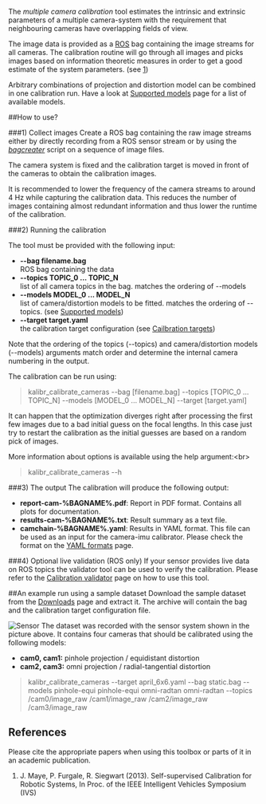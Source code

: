 The _multiple camera calibration_ tool estimates the intrinsic and extrinsic parameters of a multiple camera-system with the requirement that neighbouring cameras have overlapping fields of view. 

The image data is provided as a [ROS](https://www.ros.org) bag containing the image streams for all cameras. The calibration routine will go through all images and picks images based on information theoretic measures in order to get a good estimate of the system parameters. (see [1](#jmaye))

Arbitrary combinations of projection and distortion model can be combined in one calibration run. Have a look at [Supported models](supported-models) page for a list of available models.

##How to use?

###1) Collect images
Create a ROS bag containing the raw image streams either by directly recording from a ROS sensor stream or by using the _[bagcreater](bag-format)_ script on a sequence of image files.

The camera system is fixed and the calibration target is moved in front of the cameras to obtain the calibration images. 

It is recommended to lower the frequency of the camera streams to around 4 Hz while capturing the calibration data. This reduces the number of images containing almost redundant information and thus lower the runtime of the calibration.

###2) Running the calibration

The tool must be provided with the following input:

* **--bag filename.bag**<br>
    ROS bag containing the data
* **--topics TOPIC_0 ... TOPIC_N**<br>
    list of all camera topics in the bag. matches the ordering of --models
* **--models MODEL_0 ... MODEL_N**<br>
    list of camera/distortion models to be fitted. matches the ordering of --topics. (see [Supported models](supported-models))
* **--target target.yaml**<br>
    the calibration target configuration (see [Cailbration targets](#calibration-target))

Note that the ordering of the topics (--topics) and camera/distortion models (--models) arguments match order and determine the internal camera numbering in the output.

The calibration can be run using:
> kalibr_calibrate_cameras --bag [filename.bag] --topics [TOPIC_0 ... TOPIC_N] --models [MODEL_0 ... MODEL_N] --target [target.yaml]

It can happen that the optimization diverges right after processing the first few images due to a bad initial guess on the focal lengths. In this case just try to restart the calibration as the initial guesses are based on a random pick of images.

More information about options is available using the help argument:<br\>
> kalibr_calibrate_cameras --h

###3) The output
The calibration will produce the following output:

* **report-cam-%BAGNAME%.pdf**: Report in PDF format. Contains all plots for documentation.
* **results-cam-%BAGNAME%.txt**: Result summary as a text file.
* **camchain-%BAGNAME%.yaml**: Results in YAML format. This file can be used as an input for the camera-imu calibrator. Please check the format on the [YAML formats](yaml-formats) page.

###4) Optional live validation (ROS only)
If your sensor provides live data on ROS topics the validator tool can be used to verify the calibration. Please refer to the [Calibration validator](calibration-validator) page on how to use this tool.

##An example run using a sample dataset
Download the sample dataset from the [Downloads](downloads) page and extract it. The archive will contain the bag and the calibration target configuration file.

![Sensor](https://raw.githubusercontent.com/wiki/schneith/Kalibr-test/images/sensor_dataset.png)
The dataset was recorded with the sensor system shown in the picture above. It contains four cameras that should be calibrated using the following models:

* **cam0, cam1:** pinhole projection / equidistant distortion
* **cam2, cam3:** omni projection / radial-tangential distortion

> kalibr_calibrate_cameras --target april_6x6.yaml --bag static.bag --models pinhole-equi pinhole-equi omni-radtan omni-radtan --topics /cam0/image_raw /cam1/image_raw /cam2/image_raw /cam3/image_raw 

## References
Please cite the appropriate papers when using this toolbox or parts of it in an academic publication.

1. <a name="jmaye"></a> J. Maye, P. Furgale, R. Siegwart (2013). Self-supervised Calibration for Robotic Systems, In Proc. of the IEEE Intelligent Vehicles Symposium (IVS)

